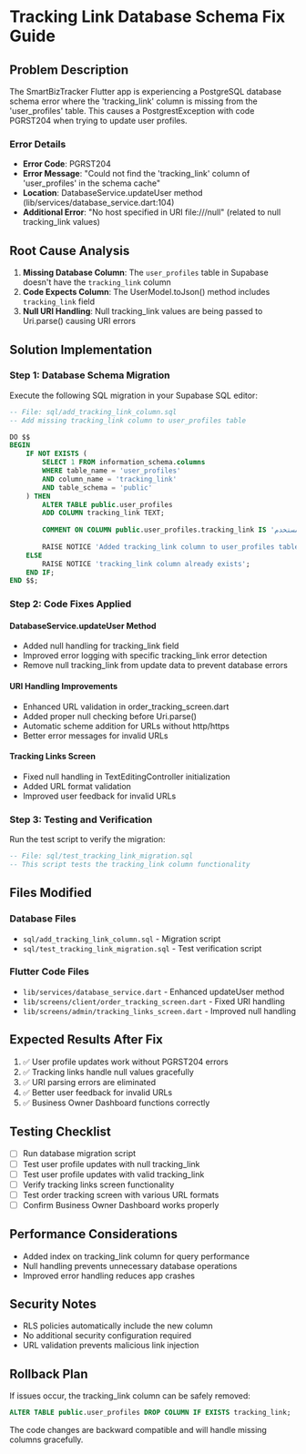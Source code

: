 # Tracking Link Database Schema Fix Guide

## Problem Description

The SmartBizTracker Flutter app is experiencing a PostgreSQL database schema error where the 'tracking_link' column is missing from the 'user_profiles' table. This causes a PostgrestException with code PGRST204 when trying to update user profiles.

### Error Details
- **Error Code**: PGRST204
- **Error Message**: "Could not find the 'tracking_link' column of 'user_profiles' in the schema cache"
- **Location**: DatabaseService.updateUser method (lib/services/database_service.dart:104)
- **Additional Error**: "No host specified in URI file:///null" (related to null tracking_link values)

## Root Cause Analysis

1. **Missing Database Column**: The `user_profiles` table in Supabase doesn't have the `tracking_link` column
2. **Code Expects Column**: The UserModel.toJson() method includes `tracking_link` field
3. **Null URI Handling**: Null tracking_link values are being passed to Uri.parse() causing URI errors

## Solution Implementation

### Step 1: Database Schema Migration

Execute the following SQL migration in your Supabase SQL editor:

```sql
-- File: sql/add_tracking_link_column.sql
-- Add missing tracking_link column to user_profiles table

DO $$ 
BEGIN
    IF NOT EXISTS (
        SELECT 1 FROM information_schema.columns 
        WHERE table_name = 'user_profiles' 
        AND column_name = 'tracking_link'
        AND table_schema = 'public'
    ) THEN
        ALTER TABLE public.user_profiles 
        ADD COLUMN tracking_link TEXT;
        
        COMMENT ON COLUMN public.user_profiles.tracking_link IS 'رابط تتبع المستخدم';
        
        RAISE NOTICE 'Added tracking_link column to user_profiles table';
    ELSE
        RAISE NOTICE 'tracking_link column already exists';
    END IF;
END $$;
```

### Step 2: Code Fixes Applied

#### DatabaseService.updateUser Method
- Added null handling for tracking_link field
- Improved error logging with specific tracking_link error detection
- Remove null tracking_link from update data to prevent database errors

#### URI Handling Improvements
- Enhanced URL validation in order_tracking_screen.dart
- Added proper null checking before Uri.parse()
- Automatic scheme addition for URLs without http/https
- Better error messages for invalid URLs

#### Tracking Links Screen
- Fixed null handling in TextEditingController initialization
- Added URL format validation
- Improved user feedback for invalid URLs

### Step 3: Testing and Verification

Run the test script to verify the migration:

```sql
-- File: sql/test_tracking_link_migration.sql
-- This script tests the tracking_link column functionality
```

## Files Modified

### Database Files
- `sql/add_tracking_link_column.sql` - Migration script
- `sql/test_tracking_link_migration.sql` - Test verification script

### Flutter Code Files
- `lib/services/database_service.dart` - Enhanced updateUser method
- `lib/screens/client/order_tracking_screen.dart` - Fixed URI handling
- `lib/screens/admin/tracking_links_screen.dart` - Improved null handling

## Expected Results After Fix

1. ✅ User profile updates work without PGRST204 errors
2. ✅ Tracking links handle null values gracefully
3. ✅ URI parsing errors are eliminated
4. ✅ Better user feedback for invalid URLs
5. ✅ Business Owner Dashboard functions correctly

## Testing Checklist

- [ ] Run database migration script
- [ ] Test user profile updates with null tracking_link
- [ ] Test user profile updates with valid tracking_link
- [ ] Verify tracking links screen functionality
- [ ] Test order tracking screen with various URL formats
- [ ] Confirm Business Owner Dashboard works properly

## Performance Considerations

- Added index on tracking_link column for query performance
- Null handling prevents unnecessary database operations
- Improved error handling reduces app crashes

## Security Notes

- RLS policies automatically include the new column
- No additional security configuration required
- URL validation prevents malicious link injection

## Rollback Plan

If issues occur, the tracking_link column can be safely removed:

```sql
ALTER TABLE public.user_profiles DROP COLUMN IF EXISTS tracking_link;
```

The code changes are backward compatible and will handle missing columns gracefully.
